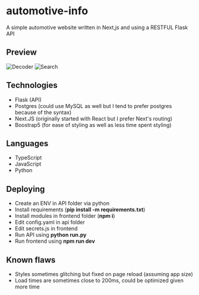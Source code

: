 # automotive-info
A simple automotive website written in Next,js and using a RESTFUL Flask API

## Preview
![Decoder](https://cdn.iceyy.dev/storage/389558396195438593/PVo9Jc-JNg.png)
![Search](https://cdn.iceyy.dev/storage/389558396195438593/gsUJxVbllw.png)

## Technologies
- Flask (API)
- Postgres (could use MySQL as well but I tend to prefer postgres because of the syntax)
- Next.JS (originally started with React but I prefer Next's routing)
- Boostrap5 (for ease of styling as well as less time spent styling)

## Languages
- TypeScript
- JavaScript
- Python

## Deploying
- Create an ENV in API folder via python
- Install requirements (**pip install -m requirements.txt**)
- Install modules in frontend folder (**npm i**)
- Edit config.yaml in api folder
- Edit secrets.js in frontend
- Run API using **python run.py**
- Run frontend using **npm run dev**

## Known flaws
- Styles sometimes glitching but fixed on page reload (assuming app size)
- Load times are sometimes close to 200ms, could be optimized given more time
